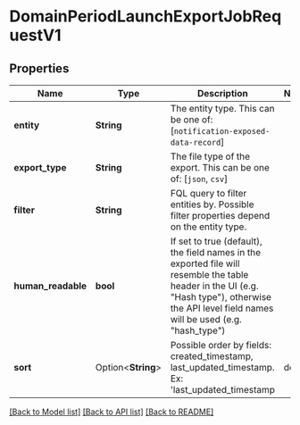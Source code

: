 # DomainPeriodLaunchExportJobRequestV1

## Properties

Name | Type | Description | Notes
------------ | ------------- | ------------- | -------------
**entity** | **String** | The entity type. This can be one of: [`notification-exposed-data-record`] | 
**export_type** | **String** | The file type of the export. This can be one of: [`json`, `csv`] | 
**filter** | **String** | FQL query to filter entities by. Possible filter properties depend on the entity type. | 
**human_readable** | **bool** | If set to true (default), the field names in the exported file will resemble the table header in the UI (e.g. \"Hash type\"), otherwise the API level field names will be used (e.g. \"hash_type\") | 
**sort** | Option<**String**> | Possible order by fields: created_timestamp, last_updated_timestamp. Ex: 'last_updated_timestamp|desc' | [optional]

[[Back to Model list]](../README.md#documentation-for-models) [[Back to API list]](../README.md#documentation-for-api-endpoints) [[Back to README]](../README.md)


